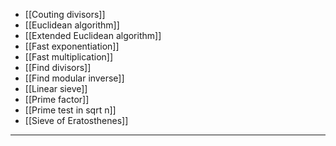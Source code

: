 - [[Couting divisors]]
- [[Euclidean algorithm]]
- [[Extended Euclidean algorithm]]
- [[Fast exponentiation]]
- [[Fast multiplication]]
- [[Find divisors]]
- [[Find modular inverse]]
- [[Linear sieve]]
- [[Prime factor]]
- [[Prime test in sqrt n]]
- [[Sieve of Eratosthenes]]

---